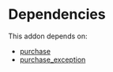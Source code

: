 # Dependencies

This addon depends on:

- [purchase](../../../../../oca-ocb-core/odoo-bringout-oca-ocb-purchase)
- [purchase_exception](../../../../odoo-bringout-oca-purchase-workflow-purchase_exception)
